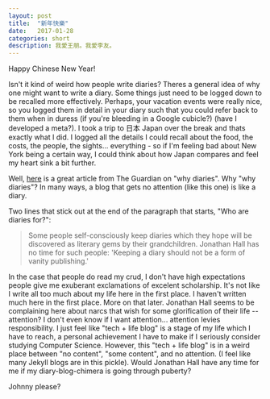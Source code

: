 ```yaml
---
layout: post
title:  "新年快樂"
date:   2017-01-28
categories: short
description: 我愛王朋。我愛李友。
---
```


Happy Chinese New Year!

Isn't it kind of weird how people write diaries? Theres a general idea of why one might want to write a diary. Some things just need to be logged down to be recalled more effectively. Perhaps, your vacation events were really nice, so you logged them in detail in your diary such that you could refer back to them when in duress (if you're bleeding in a Google cubicle?) (have I developed a meta?). I took a trip to 日本 Japan over the break and thats exactly what I did. I logged all the details I could recall about the food, the costs, the people, the sights... everything - so if I'm feeling bad about New York being a certain way, I could think about how Japan compares and feel my heart sink a bit further.

Well, [here](https://www.theguardian.com/theobserver/2001/jan/28/features.review17) is a great article from The Guardian on "why diaries". Why "why diaries"? In many ways, a blog that gets no attention (like this one) is like a diary.

Two lines that stick out at the end of the paragraph that starts, "Who are diaries for?":

<blockquote>
Some people self-consciously keep diaries which they hope will be discovered as literary gems by their grandchildren. Jonathan Hall has no time for such people: 'Keeping a diary should not be a form of vanity publishing.'
</blockquote>

In the case that people do read my crud, I don't have high expectations people give me exuberant exclamations of excelent scholarship. It's not like I write all too much about my life here in the first place. I haven't written much here in the first place. More on that later. Jonathan Hall seems to be complaining here about narcs that wish for some glorification of their life -- attention? I don't even know if I want attention... attention levies responsibility. I just feel like "tech + life blog" is a stage of my life which I have to reach, a personal achievement I have to make if I seriously consider studying Computer Science. However, this "tech + life blog" is in a weird place between "no content", "some content", and no attention. (I feel like many Jekyll blogs are in this pickle). Would Jonathan Hall have any time for me if my diary-blog-chimera is going through puberty?

Johnny please?
